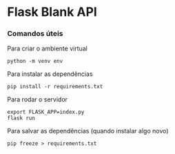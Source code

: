 # Flask Blank API

### Comandos úteis

Para criar o ambiente virtual
```shell
python -m venv env
```

Para instalar as dependências
```shell
pip install -r requirements.txt
```

Para rodar o servidor
```shell
export FLASK_APP=index.py
flask run
```

Para salvar as dependências (quando instalar algo novo)
```shell
pip freeze > requirements.txt
```
